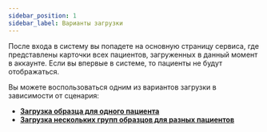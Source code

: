 ```yaml
---
sidebar_position: 1
sidebar_label: Варианты загрузки
---
```


После входа в систему вы попадете на основную страницу сервиса, где представлены карточки всех пациентов, загруженных в 
данный момент в аккаунте. Если вы впервые в системе, то пациенты не будут отображаться.

Вы можете воспользоваться одним из вариантов загрузки в зависимости от сценария:
- **[Загрузка образца для одного пациента](./single-sample)**
- **[Загрузка нескольких групп образцов для разных пациентов](./multiple-samples)**
